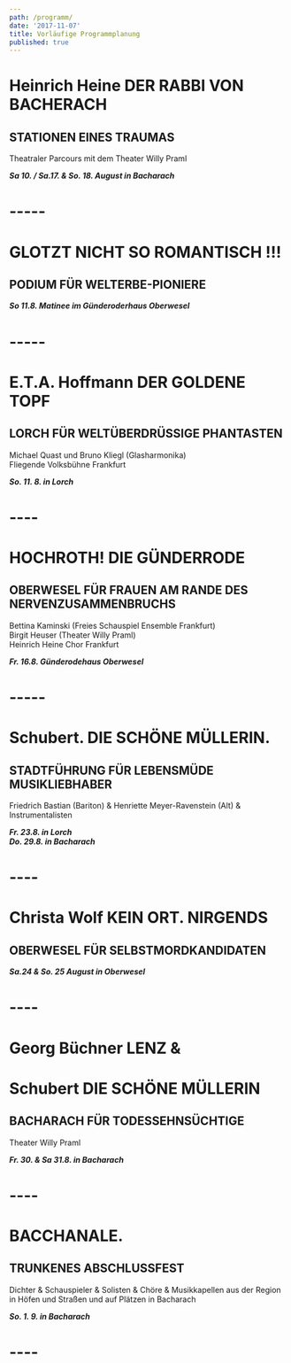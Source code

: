 ```yaml
---
path: /programm/
date: '2017-11-07'
title: Vorläufige Programmplanung
published: true
---
```

# Heinrich Heine DER RABBI VON BACHERACH    
## STATIONEN EINES TRAUMAS       
Theatraler Parcours mit dem Theater Willy Praml   

***Sa 10. / Sa.17. & So. 18. August in Bacharach***    

# -----     


# GLOTZT NICHT SO ROMANTISCH !!!    
## PODIUM FÜR WELTERBE-PIONIERE   

***So 11.8.  Matinee im Günderoderhaus Oberwesel***    

# -----     


# E.T.A. Hoffmann DER GOLDENE TOPF
## LORCH FÜR WELTÜBERDRÜSSIGE PHANTASTEN    
Michael Quast und Bruno Kliegl (Glasharmonika)   
Fliegende Volksbühne Frankfurt   

***So. 11. 8. in Lorch***    

# ----    

# HOCHROTH! DIE GÜNDERRODE   
## OBERWESEL FÜR FRAUEN AM RANDE DES NERVENZUSAMMENBRUCHS   
Bettina Kaminski (Freies Schauspiel Ensemble Frankfurt)     
Birgit Heuser (Theater Willy Praml)    
Heinrich Heine Chor Frankfurt   

***Fr. 16.8.  Günderodehaus Oberwesel***    
     
 # -----
 
# Schubert. DIE SCHÖNE MÜLLERIN.   
## STADTFÜHRUNG FÜR LEBENSMÜDE MUSIKLIEBHABER    
Friedrich Bastian (Bariton) & Henriette Meyer-Ravenstein (Alt) & Instrumentalisten        

***Fr. 23.8. in Lorch***     
***Do. 29.8. in Bacharach***   

# ----    


# Christa Wolf KEIN ORT. NIRGENDS   
## OBERWESEL FÜR SELBSTMORDKANDIDATEN                  

***Sa.24 & So. 25 August in Oberwesel***   

# ----   


# Georg Büchner LENZ &    
# Schubert DIE SCHÖNE MÜLLERIN   
## BACHARACH FÜR TODESSEHNSÜCHTIGE      
Theater Willy Praml    

***Fr. 30. & Sa 31.8. in Bacharach***    

# ----   


# BACCHANALE.   
## TRUNKENES ABSCHLUSSFEST    
Dichter & Schauspieler & Solisten & Chöre & Musikkapellen aus der Region   
in Höfen und Straßen und auf Plätzen in Bacharach    

***So. 1. 9. in Bacharach***  
 # ----    
 
